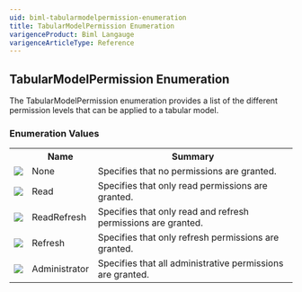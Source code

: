 ```yaml
---
uid: biml-tabularmodelpermission-enumeration
title: TabularModelPermission Enumeration
varigenceProduct: Biml Langauge
varigenceArticleType: Reference
---
```


## TabularModelPermission Enumeration<div class="LanguageSummary"><div class ="SummaryItem">The TabularModelPermission enumeration provides a list of the different permission levels that can be applied to a tabular model.</div></div><div class="EnumValueGroup">### Enumeration Values<table id="EnumValue" class="MemberList"><tbody><tr><th class="MemberTypeIconColumnHeader">&nbsp;</th><th class="MemberNameColumnHeader">Name</th><th class="MemberSummaryColumnHeader">Summary</th></tr><tr class="cd0"><td align="center" class="MemberTypeIcon"><img src="enumValue.png"></img></td><td class="MemberName">None</td><td class="MemberSummary"><div class ="SummaryItem">Specifies that no permissions are granted.</div></td></tr><tr class="cd1"><td align="center" class="MemberTypeIcon"><img src="enumValue.png"></img></td><td class="MemberName">Read</td><td class="MemberSummary"><div class ="SummaryItem">Specifies that only read permissions are granted.</div></td></tr><tr class="cd0"><td align="center" class="MemberTypeIcon"><img src="enumValue.png"></img></td><td class="MemberName">ReadRefresh</td><td class="MemberSummary"><div class ="SummaryItem">Specifies that only read and refresh permissions are granted.</div></td></tr><tr class="cd1"><td align="center" class="MemberTypeIcon"><img src="enumValue.png"></img></td><td class="MemberName">Refresh</td><td class="MemberSummary"><div class ="SummaryItem">Specifies that only refresh permissions are granted.</div></td></tr><tr class="cd0"><td align="center" class="MemberTypeIcon"><img src="enumValue.png"></img></td><td class="MemberName">Administrator</td><td class="MemberSummary"><div class ="SummaryItem">Specifies that all administrative permissions are granted.</div></td></tr></tbody></table></div>